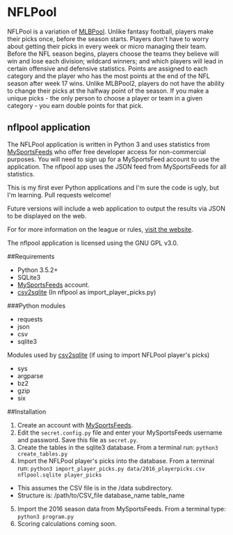 # NFLPool

NFLPool is a variation of [MLBPool](http://mlbpool2.com).
Unlike fantasy football, players make their picks once, before the season starts.  Players don't have to worry
about getting their picks in every week or micro managing their team. Before the NFL season begins, players choose
the teams they believe will win and lose each division; wildcard winners; and which players will lead in certain
offensive and defensive statistics.  Points are assigned to each category and the player who has the most points at the end
of the NFL season after week 17 wins.  Unlike MLBPool2, players do not have the ability to change their picks at the halfway
point of the season.  If you make a unique picks - the only person to choose a player or team in a given category -
you earn double points for that pick.

## nflpool application

The NFLPool application is written in Python 3 and uses statistics from [MySportsFeeds](http://mysportsfeeds.com/)
who offer free developer access for non-commercial purposes.  You will need to sign
up for a MySportsFeed account to use the application.  The nflpool app uses the JSON feed from MySportsFeeds for all statistics.

This is my first ever Python applications and I'm sure the code is ugly, but I'm learning.
Pull requests welcome!

Future versions will include a web application to output the results
via JSON to be displayed on the web.

For for more information on the league or rules, [visit the website](http://mlbpool2.com/rules/nfl-pool-rules/).

The nflpool application is licensed using the GNU GPL v3.0.

##Requirements
* Python 3.5.2+
* SQLite3
* [MySportsFeeds](https://www.mysportsfeeds.com) account.
* [csv2sqlite](https://github.com/rufuspollock/csv2sqlite) (In nflpool as import_player_picks.py)


###Python modules
* requests
* json
* csv
* sqlite3

Modules used by [csv2sqlite](https://github.com/rufuspollock/csv2sqlite)  (if using to import NFLPool player's picks) 
* sys
* argparse
* bz2
* gzip
* six 

##Installation

1. Create an account with [MySportsFeeds](https://www.mysportsfeeds.com).
2. Edit the `secret.config.py` file and enter your MySportsFeeds username and password.  Save this file
as `secret.py`.
3. Create the tables in the sqlite3 database.  From a terminal run: `python3 create_tables.py`
4. Import the NFLPool player's picks into the database.  From a terminal run:
`python3 import_player_picks.py data/2016_playerpicks.csv nflpool.sqlite player_picks`
  * This assumes the CSV file is in the /data subdirectory.
  * Structure is: /path/to/CSV_file database_name table_name
5. Import the 2016 season data from MySportsFeeds.  From a terminal type: `python3 program.py`
6. Scoring calculations coming soon.
